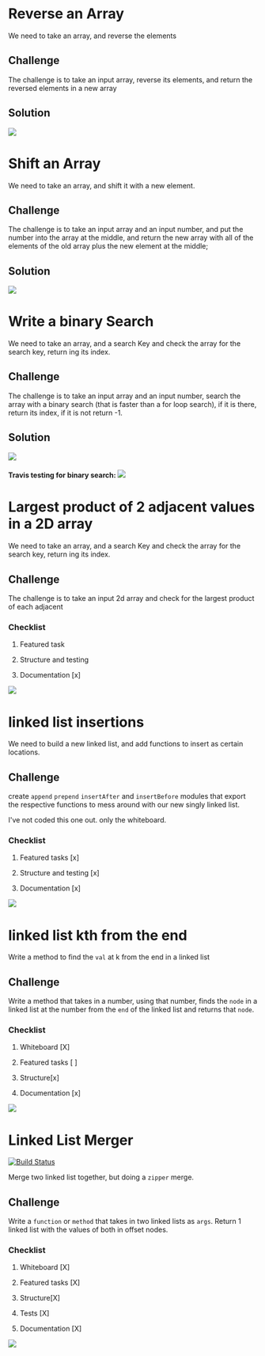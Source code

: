 # Reverse an Array
We need to take an array, and reverse the elements

## Challenge
The challenge is to take an input array, reverse its elements, and return the reversed elements in a new array

## Solution
<img src='/assets/reversed-array-whiteboard.JPG'>


# Shift an Array
We need to take an array, and shift it with a new element.

## Challenge
The challenge is to take an input array and an input number, and put the number into the array at the middle, and return the new array with all of the elements of the old array plus the new element at the middle;

## Solution
<img src='/assets/array_shift.jpg'>


# Write a binary Search
We need to take an array, and a search Key and check the array for the search key, return ing its index.

## Challenge
The challenge is to take an input array and an input number, search the array with a binary search (that is faster than a for loop search), if it is there, return its index, if it is not return -1.

## Solution
<img src='/assets/binary_search.jpg'>

#### Travis testing for binary search: <img src='https://travis-ci.com/jozue06/data-structures-and-algorithms.svg?branch=binary_search'>


# Largest product of 2 adjacent values in a 2D array

We need to take an array, and a search Key and check the array for the search key, return ing its index.

## Challenge
The challenge is to take an input 2d array and check for the largest product of each adjacent


### Checklist

1. Featured task

1. Structure and testing

1. Documentation [x]


<img src='/assets/array_adjacent_product.jpg'>



# linked list insertions

We need to build a new linked list, and add functions to insert as certain locations.

## Challenge

create  `append` `prepend` `insertAfter` and `insertBefore` modules that export the respective functions to mess around with our new singly linked list.

I've not coded this one out. only the whiteboard.

### Checklist

1. Featured tasks [x]

1. Structure and testing [x]

1. Documentation [x]


<img src='/assets/ll_insertions.jpg'>


# linked list kth from the end

Write a method to find the `val` at k from the end in a linked list

## Challenge

Write a method that takes in a number, using that number, finds the `node` in a linked list at the number from the `end` of the linked list and returns that `node`.

### Checklist

1. Whiteboard [X]
1. Featured tasks [ ]

1. Structure[x]

1. Documentation [x]


<img src='/assets/ll_kth_from_end.jpg'>


# Linked List Merger
[![Build Status](https://travis-ci.com/jozue06/data-structures-and-algorithms.svg?branch=ll_merge)](https://travis-ci.com/jozue06/data-structures-and-algorithms)

Merge two linked list together, but doing a `zipper` merge.


## Challenge

Write a `function` or `method` that takes in two linked lists as `args`. Return 1 linked list with the values of both in offset nodes.

### Checklist

1. Whiteboard [X]

1. Featured tasks [X]

1. Structure[X]

1. Tests [X]

1. Documentation [X]



<img src='/assets/ll_merge.jpg'>